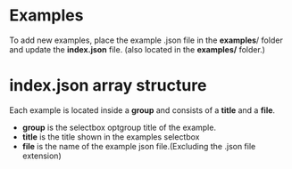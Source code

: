 # Examples
To add new examples, place the example .json file in the **examples**/ folder and update the **index.json** file. (also located in the **examples/** folder.)

# index.json array structure
Each example is located inside a **group** and consists of a **title** and a **file**.
* **group** is the selectbox optgroup title of the example.
* **title** is the title shown in the examples selectbox
* **file** is the name of the example json file.(Excluding the .json file extension)